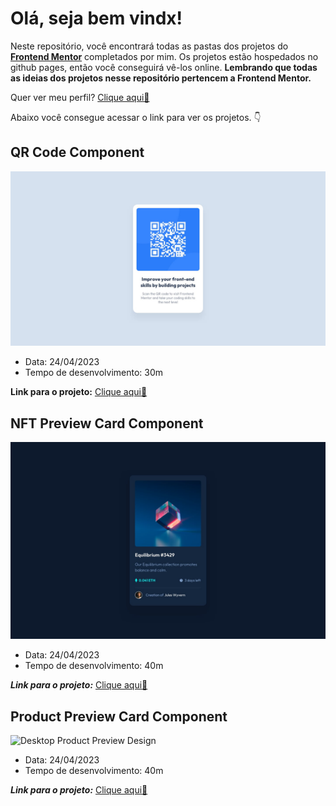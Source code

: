 # Olá, seja bem vindx!

Neste repositório, você encontrará todas as pastas dos projetos do **[Frontend Mentor](https://www.frontendmentor.io)** completados por mim. Os projetos estão hospedados no github pages, então você conseguirá vê-los online. **Lembrando que todas as ideias dos projetos nesse repositório pertencem a Frontend Mentor.**

Quer ver meu perfil? [Clique aqui🚩](https://www.frontendmentor.io/profile/sarahsoaressilva)

Abaixo você consegue acessar o link para ver os projetos. 👇


## QR Code Component
![QR Code Desktop Design](https://raw.githubusercontent.com/sarahsoaressilva/front-end-mentor/master/qr-code-component/images/desktop-design.jpg)
- Data: 24/04/2023
- Tempo de desenvolvimento: 30m

**Link para o projeto:** [Clique aqui🚩](https://sarahsoaressilva.github.io/front-end-mentor/qr-code-component/qr-code.html)


## NFT Preview Card Component
![Desktop NFT Preview Card Design](https://raw.githubusercontent.com/sarahsoaressilva/front-end-mentor/master/nft-preview-component/images/desktop-design.jpg)
- Data: 24/04/2023
- Tempo de desenvolvimento: 40m

***Link para o projeto:*** [Clique aqui🚩](https://sarahsoaressilva.github.io/front-end-mentor/nft-preview-component/index.html)

## Product Preview Card Component
![Desktop Product Preview Design](https://res.cloudinary.com/dz209s6jk/image/upload/v1658144705/Challenges/fvv3coes3vm7ndnw6tml.jpg)

- Data: 24/04/2023
- Tempo de desenvolvimento: 40m

***Link para o projeto:*** [Clique aqui🚩](https://sarahsoaressilva.github.io/front-end-mentor/product-preview-card-component/index.html)
